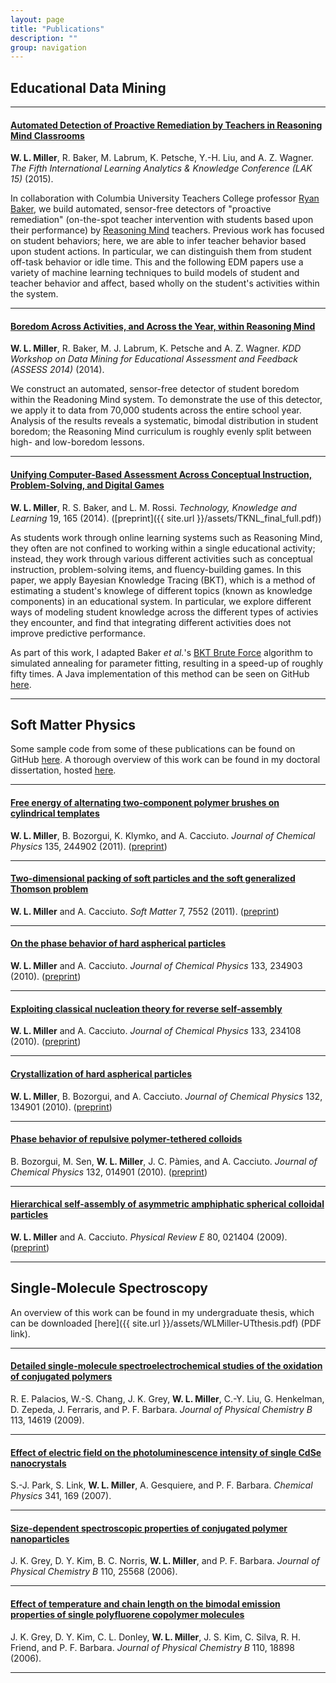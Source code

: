 ```yaml
---
layout: page
title: "Publications"
description: ""
group: navigation
---
```

## Educational Data Mining

---

#### [Automated Detection of Proactive Remediation by Teachers in Reasoning Mind Classrooms](http://dx.doi.org/10.1145/2723576.2723607)
**W. L. Miller**, R. Baker, M. Labrum, K. Petsche, Y.-H. Liu, and A. Z. Wagner.  *The Fifth International Learning Analytics & Knowledge Conference (LAK 15)* (2015).

In collaboration with Columbia University Teachers College professor [Ryan Baker](http://www.columbia.edu/~rsb2162/), we build automated, sensor-free detectors of "proactive remediation" (on-the-spot teacher intervention with students based upon their performance) by [Reasoning Mind](http://reasoningmind.org) teachers.
Previous work has focused on student behaviors; here, we are able to infer teacher behavior based upon student actions.
In particular, we can distinguish them from student off-task behavior or idle time.
This and the following EDM papers use a variety of machine learning techniques to build models of student and teacher behavior and affect, based wholly on the student's activities within the system.

---

#### [Boredom Across Activities, and Across the Year, within Reasoning Mind](http://www.aspiringminds.com/assess/2014/camera_ready/paper/miller_etal.pdf)
**W. L. Miller**, R. Baker, M. J. Labrum, K. Petsche and A. Z. Wagner.  *KDD Workshop on Data Mining for Educational Assessment and Feedback (ASSESS 2014)* (2014).

We construct an automated, sensor-free detector of student boredom within the Readoning Mind system.
To demonstrate the use of this detector, we apply it to data from 70,000 students across the entire school year.
Analysis of the results reveals a systematic, bimodal distribution in student boredom; the Reasoning Mind curriculum is roughly evenly split between high- and low-boredom lessons.

---

#### [Unifying Computer-Based Assessment Across Conceptual Instruction, Problem-Solving, and Digital Games](http://dx.doi.org/10.1007/s10758-014-9225-5)
**W. L. Miller**, R. S. Baker, and L. M. Rossi.  *Technology, Knowledge and Learning* 19, 165 (2014). ([preprint]({{ site.url }}/assets/TKNL_final_full.pdf))

As students work through online learning systems such as Reasoning Mind, they often are not confined to working within a single educational activity; instead, they work through various different activities such as conceptual instruction, problem-solving items, and fluency-building games. 
In this paper, we apply Bayesian Knowledge Tracing (BKT), which is a method of estimating a student's knowlege of different topics (known as knowledge components) in an educational system.
In particular, we explore different ways of modeling student knowledge across the different types of activies they encounter, and find that integrating different activities does not improve predictive performance.

As part of this work, I adapted Baker *et al.*'s [BKT Brute Force](http://www.columbia.edu/~rsb2162/edmtools.html) algorithm to simulated annealing for parameter fitting, resulting in a speed-up of roughly fifty times.
A Java implementation of this method can be seen on GitHub [here](https://github.com/wlmiller/BKTSimulatedAnnealing).

---

## Soft Matter Physics
Some sample code from some of these publications can be found on GitHub [here](https://github.com/wlmiller/GradSchool).  A thorough overview of this work can be found in my doctoral dissertation, hosted [here](https://github.com/wlmiller/thesis).

---

#### [Free energy of alternating two-component polymer brushes on cylindrical templates](http://dx.doi.org/10.1063/1.3672104)
**W. L. Miller**, B. Bozorgui, K. Klymko, and A. Cacciuto. *Journal of Chemical Physics* 135, 244902 (2011). ([preprint](http://arxiv.org/abs/1111.6901))

---

#### [Two-dimensional packing of soft particles and the soft generalized Thomson problem](http://dx.doi.org/10.1039/C1SM05731F)
**W. L. Miller** and A. Cacciuto. *Soft Matter* 7, 7552 (2011). ([preprint](http://arxiv.org/abs/1106.2787))

---

#### [On the phase behavior of hard aspherical particles](http://dx.doi.org/10.1063/1.3518976)
**W. L. Miller** and A. Cacciuto. *Journal of Chemical Physics* 133, 234903 (2010). ([preprint](http://arxiv.org/abs/1010.1245))

---

#### [Exploiting classical nucleation theory for reverse self-assembly](http://dx.doi.org/10.1063/1.3524307)
**W. L. Miller** and A. Cacciuto. *Journal of Chemical Physics* 133, 234108 (2010). ([preprint](http://arxiv.org/abs/1010.3600))

---

#### [Crystallization of hard aspherical particles](http://dx.doi.org/10.1063/1.3370345)
**W. L. Miller**, B. Bozorgui, and A. Cacciuto. *Journal of Chemical Physics* 132, 134901 (2010). ([preprint](http://arxiv.org/abs/1002.0316))

---

#### [Phase behavior of repulsive polymer-tethered colloids](http://dx.doi.org/10.1063/1.3273415)
B. Bozorgui, M. Sen, **W. L. Miller**, J. C. Pàmies, and A. Cacciuto. *Journal of Chemical Physics* 132, 014901 (2010). ([preprint](http://arxiv.org/abs/0909.4103))

---

#### [Hierarchical self-assembly of asymmetric amphiphatic spherical colloidal particles](http://dx.doi.org/10.1103/PhysRevE.80.021404)
**W. L. Miller** and A. Cacciuto. *Physical Review E* 80, 021404 (2009). ([preprint](http://arxiv.org/abs/0905.4236))

---

## Single-Molecule Spectroscopy
An overview of this work can be found in my undergraduate thesis, which can be downloaded [here]({{ site.url }}/assets/WLMiller-UTthesis.pdf) (PDF link).

---

#### [Detailed single-molecule spectroelectrochemical studies of the oxidation of conjugated polymers](http://dx.doi.org/10.1021/jp906740n)
R. E. Palacios, W.-S. Chang, J. K. Grey, **W. L. Miller**, C.-Y. Liu, G. Henkelman, D. Zepeda, J. Ferraris, and P. F. Barbara. *Journal of Physical Chemistry B* 113, 14619 (2009).

---

#### [Effect of electric field on the photoluminescence intensity of single CdSe nanocrystals](http://dx.doi.org/10.1016/j.chemphys.2007.06.025)
S.-J. Park, S. Link, **W. L. Miller**, A. Gesquiere, and P. F. Barbara. *Chemical Physics* 341, 169 (2007).

---

#### [Size-dependent spectroscopic properties of conjugated polymer nanoparticles](http://dx.doi.org/10.1021/jp065990a)
J. K. Grey, D. Y. Kim, B. C. Norris, **W. L. Miller**, and P. F. Barbara. *Journal of Physical Chemistry B* 110, 25568 (2006).

---

#### [Effect of temperature and chain length on the bimodal emission properties of single polyfluorene copolymer molecules](http://dx.doi.org/10.1021/jp057361r)
J. K. Grey, D. Y. Kim, C. L. Donley, **W. L. Miller**, J. S. Kim, C. Silva, R. H. Friend, and P. F. Barbara. *Journal of Physical Chemistry B* 110, 18898 (2006).

---
